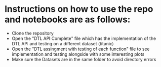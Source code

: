 # Instructions on how to use the repo and notebooks are as follows:

* Clone the repository
* Open the "DTL API Complete" file which has the implementation of the DTL API and testing on a different dataset (titanic)
* Open the "DTL assingment with testing of each function" file to see implementation and testing alongside with some interesting plots
* Make sure the Datasets are in the same folder to avoid directory errors
